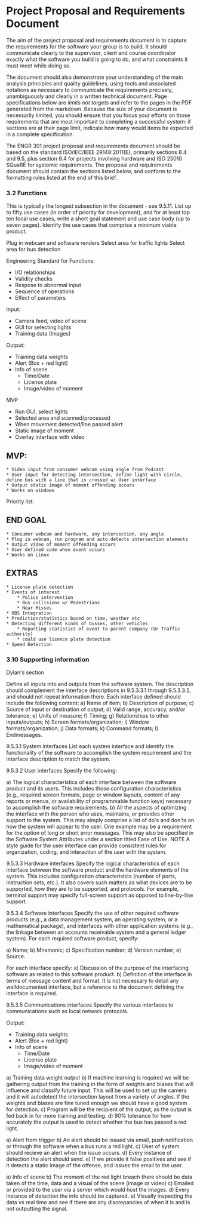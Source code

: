 # Project Proposal and Requirements Document

The aim of the project proposal and requirements document is to
capture the requirements for the software your group is to build. It
should communicate clearly to the supervisor, client and course
coordinator exactly what the software you build is going to do, and
what constraints it must meet while doing so.

The document should also demonstrate your understanding of the main
analysis principles and quality guidelines, using tools and associated
notations as necessary to communicate the requirements precisely,
unambiguously and clearly in a written technical document. Page specifications below are *limits not targets* and refer to the pages in the PDF generated from the markdown. Because the size of your document is necessarily limited, you should ensure
that you focus your efforts on those requirements that are most
important to completing a successful system: if sections are at their
page limit, indicate how many would items be expected in a complete
specification. 

The ENGR 301 project proposal and requirements document should be based
on the standard ISO/IEC/IEEE 29148:2011(E), primarily sections 8.4 and
9.5, plus section 9.4 for projects involving hardware and ISO 25010
SQuaRE for systemic requirements. The proposal and requirements
document should contain the sections listed below, and conform to the
formatting rules listed at the end of this brief. 

### 3.2 Functions

This is typically the longest subsection in the document - see 9.5.11.
List up to fifty use cases (in order of priority for development), and
for at least top ten focal use cases, write a short goal statement and
use case body (up to seven pages).  Identify the use cases that
comprise a minimum viable product.

Plug in webcam and software renders
Select area for traffic lights
Select area for bus detection

Engineering Standard for Functions:
* I/O relationships
* Validity checks
* Respose to abnormal input
* Sequence of operations
* Effect of parameters

Input:
* Camera feed, video of scene
* GUI for selecting lights
* Training data (Images)

Output: 
* Training data weights
* Alert (Box + red light)
* Info of scene 
    * Time/Date
    * License plate
    * Image/video of moment

MVP
* Run GUI, select lights
* Selected area and scanned/processed
* When movement detected/line passed alert
* Static image of moment
* Overlay interface with video









## MVP: 
    * Video input from consumer webcam using angle from Podcast
    * User input for detecting intersection, define light with circle, define bus with a line that is crossed w/ User interface
    * Output static image of moment offending occurs
    * Works on windows
Priority list:
## END GOAL
    * Consumer webcam and hardware, any intersection, any angle
    * Plug in webcam, run program and auto detects intersection elements
    * Output video of moment offending occurs
    * User defined code when event occurs
    * Works on Linux
    
## EXTRAS
    * License plate detection
    * Events of interest
        * Police intervention
        * Bus collisions w/ Pedestrians
        * Near Misses
    * OBS Integration
    * Prediction/statistics based on time, weather etc
    * Detecting different kinds of busses, other vehicles
        * Reporting statistics of event to parent company (Or Traffic authority)
        * could use licence plate detection
    * Speed Detection


### 3.10 Supporting information


Dylan's section 

Define all inputs into and outputs from the software system. The description should complement the interface
descriptions in 9.5.3.3.1 through 9.5.3.3.5, and should not repeat information there.
Each interface defined should include the following content:
a) Name of item;
b) Description of purpose;
c) Source of input or destination of output;
d) Valid range, accuracy, and/or tolerance;
e) Units of measure;
f) Timing;
g) Relationships to other inputs/outputs;
h) Screen formats/organization;
i) Window formats/organization;
j) Data formats;
k) Command formats;
l) Endmessages. 

9.5.3.1 System interfaces
List each system interface and identify the functionality of the software to accomplish the system requirement
and the interface description to match the system.

9.5.3.2 User interfaces
Specify the following:

a) The logical characteristics of each interface between the software product and its users. This includes
those configuration characteristics (e.g., required screen formats, page or window layouts, content of any
reports or menus, or availability of programmable function keys) necessary to accomplish the software
requirements.
b) All the aspects of optimizing the interface with the person who uses, maintains, or provides other support
to the system. This may simply comprise a list of do's and don'ts on how the system will appear to the
user. One example may be a requirement for the option of long or short error messages. This may also
be specified in the Software System Attributes under a section titled Ease of Use.
NOTE A style guide for the user interface can provide consistent rules for organization, coding, and interaction of the
user with the system.

9.5.3.3 Hardware interfaces
Specify the logical characteristics of each interface between the software product and the hardware elements
of the system. This includes configuration characteristics (number of ports, instruction sets, etc.). It also covers
such matters as what devices are to be supported, how they are to be supported, and protocols. For example,
terminal support may specify full-screen support as opposed to line-by-line support.

9.5.3.4 Software interfaces
Specify the use of other required software products (e.g., a data management system, an operating system,
or a mathematical package), and interfaces with other application systems (e.g., the linkage between an
accounts receivable system and a general ledger system).
For each required software product, specify:

a) Name;
b) Mnemonic;
c) Specification number;
d) Version number;
e) Source.

For each interface specify:
a) Discussion of the purpose of the interfacing software as related to this software product.
b) Definition of the interface in terms of message content and format. It is not necessary to detail any welldocumented
interface, but a reference to the document defining the interface is required. 

9.5.3.5 Communications interfaces
Specify the various interfaces to communications such as local network protocols. 

Output: 
* Training data weights
* Alert (Box + red light)
* Info of scene 
    * Time/Date
    * License plate
    * Image/video of moment

a) Training data weight output
b) If machine learning is required we will be gathering output from the training in the form of weights and biases that will influence and classify future input.
This will be used to set up the camera and it will autodetect the intersection layout from a variety of angles. If the weights and biases
are fine tuned enough we should have a good system for detection. 
c) Program will be the recipient of the output, as the output is fed back in for more training and testing.
d) 90% tolerance for how accurately the output is used to detect whether the bus has passed a red light.
<!--e) Units of measure;-->
<!--f) Timing;-->
<!--g) Relationships to other inputs/outputs;-->
<!--h) Screen formats/organization;-->
<!--i) Window formats/organization;-->
<!--j) Data formats;-->
<!--k) Command formats;-->
<!--l) Endmessages.-->

a) Alert from trigger
b) An alert should be issued via email, push notification or through the software when a bus runs a red light. 
c) User of system should recieve an alert when the issue occurs.
d) Every instance of detection the alert should send.
e) If we provide it false positives and see if it detects a static image of the offense, and issues the email to the user.
<!--f) Timing;-->
<!--g) Relationships to other inputs/outputs;-->
<!--h) Screen formats/organization;-->
<!--i) Window formats/organization;-->
<!--j) Data formats;-->
<!--k) Command formats;-->
<!--l) Endmessages.-->

a) Info of scene
b) The moment of the red light breach there should be data taken of the time, data and a visual of the scene (image or video)
c) Emailed or provided to the user via a server which would host the images.
d) Every instance of detection the info should be captured.
e) Visually inspecting the data vs real time and see if there are any discrepancies of when it is and is not outputting the signal.
<!--g) Relationships to other inputs/outputs;-->
<!--h) Screen formats/organization;-->
<!--i) Window formats/organization;-->
<!--j) Data formats;-->
<!--k) Command formats;-->
<!--l) Endmessages.-->








